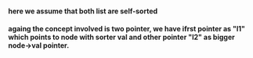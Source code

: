 #### here we assume that  both list are self-sorted
#### againg the concept involved is two pointer, we have ifrst pointer as "l1" which points to node with sorter val and other pointer "l2" as bigger node->val pointer.
#### 
